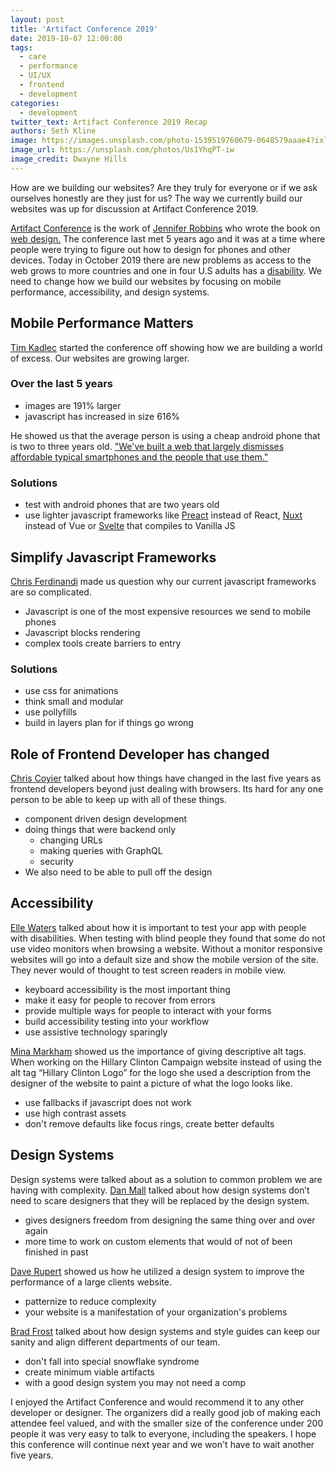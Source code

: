 ```yaml
---
layout: post
title: 'Artifact Conference 2019'
date: 2019-10-07 12:00:00
tags:
  - care
  - performance
  - UI/UX
  - frontend
  - development
categories:
  - development
twitter_text: Artifact Conference 2019 Recap
authors: Seth Kline
image: https://images.unsplash.com/photo-1539519760679-0648579aaae4?ixlib=rb-1.2.1&auto=format&fit=crop&w=2049&q=80
image_url: https://unsplash.com/photos/Us1YhqPT-iw
image_credit: Dwayne Hills
---
```


How are we building our websites? Are they truly for everyone or if we ask ourselves honestly are they just for us? The way we currently build our websites was up for discussion at Artifact Conference 2019.

[Artifact Conference](https://artifactconf.com/) is the work of [Jennifer Robbins](https://twitter.com/jenville) who wrote the book on [web design.](https://www.learningwebdesign.com/) The conference last met 5 years ago and it was at a time where people were trying to figure out how to design for phones and other devices. Today in October 2019 there are new problems as access to the web grows to more countries and one in four U.S adults has a [disability](https://www.cbsnews.com/news/1-in-4-u-s-adults-has-a-disability-cdc-says). We need to change how we build our websites by focusing on mobile performance, accessibility, and design systems.

## Mobile Performance Matters

[Tim Kadlec](https://timkadlec.com) started the conference off showing how we are building a world of excess. Our websites are growing larger.

### Over the last 5 years

- images are 191% larger
- javascript has increased in size 616%

He showed us that the average person is using a cheap android phone that is two to three years old.
["We've built a web that largely dismisses affordable typical smartphones and the people that use them."](https://noti.st/tkadlec/vK0IfW#swv6syJ)

### Solutions

- test with android phones that are two years old
- use lighter javascript frameworks like [Preact](https://preactjs.com/) instead of React, [Nuxt](https://nuxtjs.org/) instead of Vue or [Svelte](https://svelte.dev/) that compiles to Vanilla JS

## Simplify Javascript Frameworks

[Chris Ferdinandi](https://gomakethings.com/) made us question why our current javascript frameworks are so complicated.

- Javascript is one of the most expensive resources we send to mobile phones
- Javascript blocks rendering
- complex tools create barriers to entry

### Solutions

- use css for animations
- think small and modular
- use pollyfills
- build in layers plan for if things go wrong

## Role of Frontend Developer has changed

[Chris Coyier](https://chriscoyier.net/) talked about how things have changed in the last five years as frontend developers beyond just dealing with browsers. Its hard for any one person to be able to keep up with all of these things.

- component driven design development
- doing things that were backend only
  - changing URLs
  - making queries with GraphQL
  - security
- We also need to be able to pull off the design

## Accessibility

[Elle Waters](https://simplyaccessible.com/) talked about how it is important to test your app with people with disabilities. When testing with blind people they found that some do not use video monitors when browsing a website. Without a monitor responsive websites will go into a default size and show the mobile version of the site. They never would of thought to test screen readers in mobile view.

- keyboard accessibility is the most important thing
- make it easy for people to recover from errors
- provide multiple ways for people to interact with your forms
- build accessibility testing into your workflow
- use assistive technology sparingly

[Mina Markham](http://mina.codes/) showed us the importance of giving descriptive alt tags. When working on the Hillary Clinton Campaign website instead of using the alt tag “Hillary Clinton Logo” for the logo she used a description from the designer of the website to paint a picture of what the logo looks like.

- use fallbacks if javascript does not work
- use high contrast assets
- don't remove defaults like focus rings, create better defaults

## Design Systems

Design systems were talked about as a solution to common problem we are having with complexity. [Dan Mall](https://superfriendlydesign.systems) talked about how design systems don’t need to scare designers that they will be replaced by the design system.

- gives designers freedom from designing the same thing over and over again
- more time to work on custom elements that would of not of been finished in past

[Dave Rupert](https://daverupert.com/) showed us how he utilized a design system to improve the performance of a large clients website.

- patternize to reduce complexity
- your website is a manifestation of your organization's problems

[Brad Frost](https://bradfrost.com/) talked about how design systems and style guides can keep our sanity and align different departments of our team.

- don't fall into special snowflake syndrome
- create minimum viable artifacts
- with a good design system you may not need a comp

I enjoyed the Artifact Conference and would recommend it to any other developer or designer. The organizers did a really good job of making each attendee feel valued, and with the smaller size of the conference under 200 people it was very easy to talk to everyone, including the speakers. I hope this conference will continue next year and we won't have to wait another five years.
